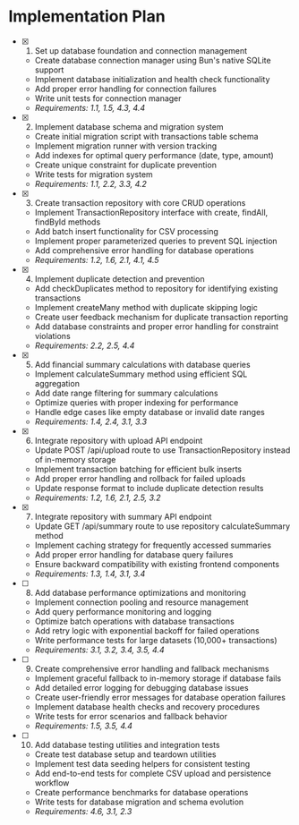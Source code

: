 # Implementation Plan

-   [x] 1. Set up database foundation and connection management

    -   Create database connection manager using Bun's native SQLite support
    -   Implement database initialization and health check functionality
    -   Add proper error handling for connection failures
    -   Write unit tests for connection manager
    -   _Requirements: 1.1, 1.5, 4.3, 4.4_

-   [x] 2. Implement database schema and migration system

    -   Create initial migration script with transactions table schema
    -   Implement migration runner with version tracking
    -   Add indexes for optimal query performance (date, type, amount)
    -   Create unique constraint for duplicate prevention
    -   Write tests for migration system
    -   _Requirements: 1.1, 2.2, 3.3, 4.2_

-   [x] 3. Create transaction repository with core CRUD operations

    -   Implement TransactionRepository interface with create, findAll, findById methods
    -   Add batch insert functionality for CSV processing
    -   Implement proper parameterized queries to prevent SQL injection
    -   Add comprehensive error handling for database operations
    <!-- -   Write unit tests for repository CRUD operations WE WILL HANDLE TESTING LATER IN ITS OWN SPEC -->
    -   _Requirements: 1.2, 1.6, 2.1, 4.1, 4.5_

-   [x] 4. Implement duplicate detection and prevention

    -   Add checkDuplicates method to repository for identifying existing transactions
    -   Implement createMany method with duplicate skipping logic
    -   Create user feedback mechanism for duplicate transaction reporting
    -   Add database constraints and proper error handling for constraint violations
    <!-- -   Write tests for duplicate detection scenarios WE WILL HANDLE TESTING LATER IN ITS OWN SPEC -->
    -   _Requirements: 2.2, 2.5, 4.4_

-   [x] 5. Add financial summary calculations with database queries

    -   Implement calculateSummary method using efficient SQL aggregation
    -   Add date range filtering for summary calculations
    -   Optimize queries with proper indexing for performance
    -   Handle edge cases like empty database or invalid date ranges
    <!-- -   Write tests for summary calculation accuracy and performance WE WILL HANDLE TESTING LATER IN ITS OWN SPEC-->
    -   _Requirements: 1.4, 2.4, 3.1, 3.3_

-   [x] 6. Integrate repository with upload API endpoint

    -   Update POST /api/upload route to use TransactionRepository instead of in-memory storage
    -   Implement transaction batching for efficient bulk inserts
    -   Add proper error handling and rollback for failed uploads
    -   Update response format to include duplicate detection results
    <!-- -   Write integration tests for upload endpoint with database WE WILL HANDLE TESTING LATER IN ITS OWN SPEC-->
    -   _Requirements: 1.2, 1.6, 2.1, 2.5, 3.2_

-   [x] 7. Integrate repository with summary API endpoint

    -   Update GET /api/summary route to use repository calculateSummary method
    -   Implement caching strategy for frequently accessed summaries
    -   Add proper error handling for database query failures
    -   Ensure backward compatibility with existing frontend components
    <!-- -   Write integration tests for summary endpoint with database WE WILL HANDLE TESTING LATER IN ITS OWN SPEC-->
    -   _Requirements: 1.3, 1.4, 3.1, 3.4_

-   [ ] 8. Add database performance optimizations and monitoring

    -   Implement connection pooling and resource management
    -   Add query performance monitoring and logging
    -   Optimize batch operations with database transactions
    -   Add retry logic with exponential backoff for failed operations
    -   Write performance tests for large datasets (10,000+ transactions)
    -   _Requirements: 3.1, 3.2, 3.4, 3.5, 4.4_

-   [ ] 9. Create comprehensive error handling and fallback mechanisms

    -   Implement graceful fallback to in-memory storage if database fails
    -   Add detailed error logging for debugging database issues
    -   Create user-friendly error messages for database operation failures
    -   Implement database health checks and recovery procedures
    -   Write tests for error scenarios and fallback behavior
    -   _Requirements: 1.5, 3.5, 4.4_

-   [ ] 10. Add database testing utilities and integration tests
    -   Create test database setup and teardown utilities
    -   Implement test data seeding helpers for consistent testing
    -   Add end-to-end tests for complete CSV upload and persistence workflow
    -   Create performance benchmarks for database operations
    -   Write tests for database migration and schema evolution
    -   _Requirements: 4.6, 3.1, 2.3_
